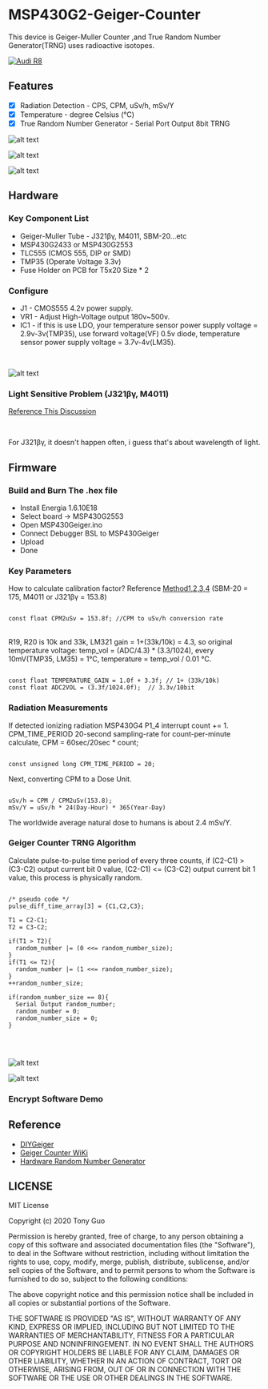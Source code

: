 # MSP430G2-Geiger-Counter

This device is Geiger-Muller Counter ,and True Random Number Generator(TRNG) uses radioactive isotopes.
</br>

[![Audi R8](http://img.youtube.com/vi/-gwNQ9MdoDw/0.jpg)](https://youtu.be/-gwNQ9MdoDw)

## Features

- [x] Radiation Detection - CPS, CPM, uSv/h, mSv/Y
- [x] Temperature - degree Celsius (°C)
- [x] True Random Number Generator - Serial Port Output 8bit TRNG

![alt text](https://github.com/GCY/MSP430G2-Geiger-Counter/blob/master/res/20200325_024932.jpg?raw=true)

![alt text](https://github.com/GCY/MSP430G2-Geiger-Counter/blob/master/res/20200325_024958.jpg?raw=true)

![alt text](https://github.com/GCY/MSP430G2-Geiger-Counter/blob/master/res/20200406_174812.jpg?raw=true)


## Hardware

### Key Component List
- Geiger-Muller Tube - J321βγ, M4011, SBM-20...etc
- MSP430G2433 or MSP430G2553
- TLC555 (CMOS 555, DIP or SMD)
- TMP35 (Operate Voltage 3.3v)
- Fuse Holder on PCB for T5x20 Size * 2

### Configure

- J1 - CMOS555 4.2v power supply.
- VR1 - Adjust High-Voltage output 180v~500v.
- IC1 - if this is use LDO, your temperature sensor power supply voltage = 2.9v-3v(TMP35), use forward voltage(VF) 0.5v diode,  temperature sensor power supply voltage = 3.7v-4v(LM35).

</br>

![alt text](https://github.com/GCY/MSP430G2-Geiger-Counter/blob/master/res/ldo%20replace%20to%20diode.png?raw=true)

### Light Sensitive Problem (J321βγ, M4011)
[Reference This Discussion](http://www.gqelectronicsllc.com/forum/topic.asp?TOPIC_ID=4540)

</br>

For J321βγ, it doesn't happen often, i guess that's about wavelength of light.


## Firmware

### Build and Burn The .hex file
- Install Energia 1.6.10E18
- Select board -> MSP430G2553
- Open MSP430Geiger.ino
- Connect Debugger BSL to MSP430Geiger
- Upload
- Done

### Key Parameters

How to calculate calibration factor? Reference [Method1,2,3,4](https://sites.google.com/site/diygeigercounter/technical/gm-tubes-supported?authuser=0 ) (SBM-20 = 175, M4011 or J321βγ = 153.8)
</br>
<pre><code>
const float CPM2uSv = 153.8f; //CPM to uSv/h conversion rate
</code></pre>

</br>
R19, R20 is 10k and 33k, LM321 gain = 1+(33k/10k) = 4.3, so original temperature voltage: temp_vol = (ADC/4.3) * (3.3/1024), every 10mV(TMP35, LM35) = 1°C, temperature = temp_vol / 0.01 °C.
<pre><code>
const float TEMPERATURE_GAIN = 1.0f + 3.3f; // 1+ (33k/10k)
const float ADC2VOL = (3.3f/1024.0f);  // 3.3v/10bit
</code></pre>

### Radiation Measurements
If detected ionizing radiation MSP430G4 P1_4 interrupt count += 1.
</br>
CPM_TIME_PERIOD 20-second sampling-rate for count-per-minute calculate, CPM = 60sec/20sec * count;
<pre><code>
const unsigned long CPM_TIME_PERIOD = 20;
</code></pre>
Next, converting CPM to a Dose Unit.
<pre><code>
uSv/h = CPM / CPM2uSv(153.8);
mSv/Y = uSv/h * 24(Day-Hour) * 365(Year-Day)
</code></pre>
The worldwide average natural dose to humans is about 2.4 mSv/Y.

### Geiger Counter TRNG Algorithm

Calculate pulse-to-pulse time period of every three counts, if (C2-C1) > (C3-C2) output current bit 0 value, (C2-C1) <= (C3-C2) output current bit 1 value, this process is physically random.

<pre><code>
/* pseudo code */
pulse_diff_time_array[3] = {C1,C2,C3};

T1 = C2-C1;
T2 = C3-C2;

if(T1 > T2){
  random_number |= (0 <<= random_number_size);
}
if(T1 <= T2){
  random_number |= (1 <<= random_number_size);
}
++random_number_size;

if(random_number_size == 8){
  Serial Output random_number;
  random_number = 0;
  random_number_size = 0;
}

</code></pre>
</br>

![alt text](https://github.com/GCY/MSP430G2-Geiger-Counter/blob/master/res/energia%20serial%20monitor.png?raw=true)

![alt text](https://github.com/GCY/MSP430G2-Geiger-Counter/blob/master/res/histogram.png?raw=true)

### Encrypt Software Demo

## Reference

- [DIYGeiger](https://sites.google.com/site/diygeigercounter)
- [Geiger Counter WiKi](https://en.wikipedia.org/wiki/Geiger_counter)
- [Hardware Random Number Generator](https://en.wikipedia.org/wiki/Hardware_random_number_generator)

LICENSE
-------

MIT License

Copyright (c) 2020 Tony Guo

Permission is hereby granted, free of charge, to any person obtaining a copy
of this software and associated documentation files (the "Software"), to deal
in the Software without restriction, including without limitation the rights
to use, copy, modify, merge, publish, distribute, sublicense, and/or sell
copies of the Software, and to permit persons to whom the Software is
furnished to do so, subject to the following conditions:

The above copyright notice and this permission notice shall be included in all
copies or substantial portions of the Software.

THE SOFTWARE IS PROVIDED "AS IS", WITHOUT WARRANTY OF ANY KIND, EXPRESS OR
IMPLIED, INCLUDING BUT NOT LIMITED TO THE WARRANTIES OF MERCHANTABILITY,
FITNESS FOR A PARTICULAR PURPOSE AND NONINFRINGEMENT. IN NO EVENT SHALL THE
AUTHORS OR COPYRIGHT HOLDERS BE LIABLE FOR ANY CLAIM, DAMAGES OR OTHER
LIABILITY, WHETHER IN AN ACTION OF CONTRACT, TORT OR OTHERWISE, ARISING FROM,
OUT OF OR IN CONNECTION WITH THE SOFTWARE OR THE USE OR OTHER DEALINGS IN THE
SOFTWARE.
